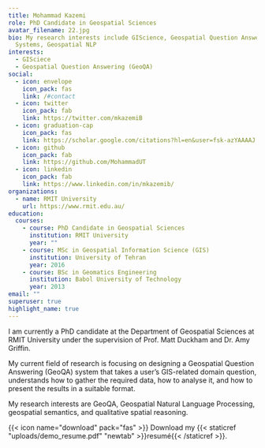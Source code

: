 ```yaml
---
title: Mohammad Kazemi
role: PhD Candidate in Geospatial Sciences
avatar_filename: 22.jpg
bio: My research interests include GIScience, Geospatial Question Answering
  Systems, Geospatial NLP
interests:
  - GISciece
  - Geospatial Question Answering (GeoQA)
social:
  - icon: envelope
    icon_pack: fas
    link: /#contact
  - icon: twitter
    icon_pack: fab
    link: https://twitter.com/mkazemiB
  - icon: graduation-cap
    icon_pack: fas
    link: https://scholar.google.com/citations?hl=en&user=fsk-azYAAAAJ
  - icon: github
    icon_pack: fab
    link: https://github.com/MohammadUT
  - icon: linkedin
    icon_pack: fab
    link: https://www.linkedin.com/in/mkazemib/
organizations:
  - name: RMIT University
    url: https://www.rmit.edu.au/
education:
  courses:
    - course: PhD Candidate in Geospatial Sciences
      institution: RMIT University
      year: ""
    - course: MSc in Geospatial Information Science (GIS)
      institution: University of Tehran
      year: 2016
    - course: BSc in Geomatics Engineering
      institution: Babol University of Technology
      year: 2013
email: ""
superuser: true
highlight_name: true
---
```

I am currently a PhD candidate at the Department of Geospatial Sciences at RMIT University under the supervision of Prof. Matt Duckham and Dr. Amy Griffin. 

My current field of research is focusing on designing a Geospatial Question Answering (GeoQA) system that takes a user’s GIS-related domain question, understands how to gather the required data, how to analyse it, and how to present the results in a suitable format. 

My research interests are GeoQA, Geospatial Natural Language Processing, geospatial semantics, and qualitative spatial reasoning.

{{< icon name="download" pack="fas" >}} Download my {{< staticref "uploads/demo_resume.pdf" "newtab" >}}resumé{{< /staticref >}}.